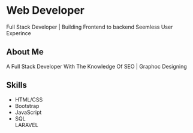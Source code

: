 <html>
<head>
  <link rel="stylesheet" href="https://maxcdn.bootstrapcdn.com/bootstrap/4.0.0/css/bootstrap.min.css">
</head>

<body>

<div class="container">

  <div class="jumbotron">
    <h1 class="display-4">Web Developer</h1>
    <p class="lead">Full Stack Developer | Building Frontend to backend Seemless User Experince</p>
  </div>

  <div class="row">
    <div class="col-md-8">
      <h2>About Me</h2>
      <p>A Full Stack Developer With The Knowledge Of SEO | Graphoc Designing</p>
      <h2>Skills</h2>
      <ul>
        <li>HTML/CSS</li> 
         <li>Bootstrap</li>
        <li>JavaScript</li>
        <li>SQL</li
        <li>LARAVEL</li>
      </ul>
    </div>
  </div>

</div>

</body>
</html>
